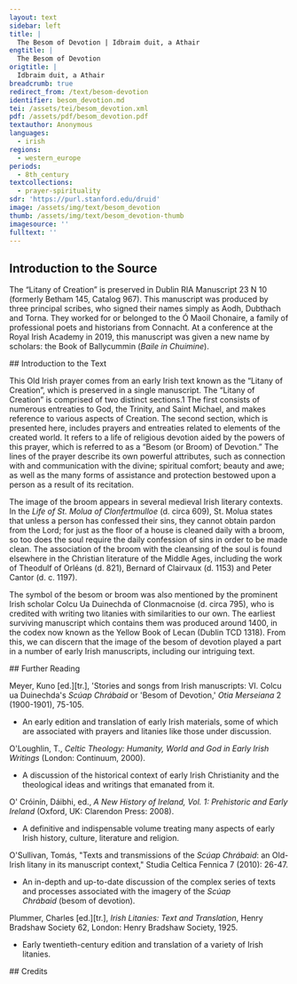 ```yaml
---
layout: text
sidebar: left
title: |
  The Besom of Devotion | Idbraim duit, a Athair
engtitle: |
  The Besom of Devotion
origtitle: |
  Idbraim duit, a Athair
breadcrumb: true
redirect_from: /text/besom-devotion
identifier: besom_devotion.md
tei: /assets/tei/besom_devotion.xml
pdf: /assets/pdf/besom_devotion.pdf
textauthor: Anonymous
languages:
  - irish
regions:
  - western_europe
periods:
  - 8th_century
textcollections:
  - prayer-spirituality
sdr: 'https://purl.stanford.edu/druid'
image: /assets/img/text/besom_devotion
thumb: /assets/img/text/besom_devotion-thumb
imagesource: ''
fulltext: ''
---
```

 

 
 
## Introduction to the Source 
<p>The “Litany of Creation” is preserved in Dublin RIA Manuscript 23 N 10 (formerly Betham 145, Catalog 967). This manuscript was produced by three principal scribes, who signed their names simply as Aodh, Dubthach and Torna. They worked for or belonged to the Ó Maoil Chonaire, a family of professional poets and historians from Connacht. At a conference at the Royal Irish Academy in 2019, this manuscript was given a new name by scholars: the Book of Ballycummin (<em>Baile in Chuimine</em>).</p>
## Introduction to the Text 
<p>This Old Irish prayer comes from an early Irish text known as the “Litany of Creation”, which is preserved in a single manuscript. The “Litany of Creation” is comprised of two distinct sections.1 The first consists of numerous entreaties to God, the Trinity, and Saint Michael, and makes reference to various aspects of Creation. The second section, which is presented here, includes prayers and entreaties related to elements of the created world. It refers to a life of religious devotion aided by the powers of this prayer, which is referred to as a “Besom (or Broom) of Devotion.” The lines of the prayer describe its own powerful attributes, such as connection with and communication with the divine; spiritual comfort; beauty and awe; as well as the many forms of assistance and protection bestowed upon a person as a result of its recitation.</p> <p>The image of the broom appears in several medieval Irish literary contexts. In the <em>Life of St. Molua of Clonfertmulloe</em> (d. circa 609), St. Molua states that unless a person has confessed their sins, they cannot obtain pardon from the Lord; for just as the floor of a house is cleaned daily with a broom, so too does the soul require the daily confession of sins in order to be made clean. The association of the broom with the cleansing of the soul is found elsewhere in the Christian literature of the Middle Ages, including the work of Theodulf of Orléans (d. 821), Bernard of Clairvaux (d. 1153) and Peter Cantor (d. c. 1197).</p> <p>The symbol of the besom or broom was also mentioned by the prominent Irish scholar Colcu Ua Duinechda of Clonmacnoise (d. circa 795), who is credited with writing two litanies with similarities to our own. The earliest surviving manuscript which contains them was produced around 1400, in the codex now known as the Yellow Book of Lecan (Dublin TCD 1318). From this, we can discern that the image of the besom of devotion played a part in a number of early Irish manuscripts, including our intriguing text.</p>
## Further Reading 
<p>Meyer, Kuno [ed.][tr.], 'Stories and songs from Irish manuscripts: VI. Colcu ua Duinechda's <em>Scúap Chrábaid</em> or 'Besom of Devotion,' <em>Otia Merseiana</em> 2 (1900-1901), 75-105.</p> <ul> <li>An early edition and translation of early Irish materials, some of which are associated with prayers and litanies like those under discussion.</li> </ul> <p>O'Loughlin, T., <em>Celtic Theology: Humanity, World and God in Early Irish Writings</em> (London: Continuum, 2000).</p> <ul> <li>A discussion of the historical context of early Irish Christianity and the theological ideas and writings that emanated from it.</li> </ul> <p>O' Cróinín, Dáibhi, ed., <em>A New History of Ireland, Vol. 1: Prehistoric and Early Ireland</em> (Oxford, UK: Clarendon Press: 2008).</p> <ul> <li>A definitive and indispensable volume treating many aspects of early Irish history, culture, literature and religion.</li> </ul> <p>O'Sullivan, Tomás, "Texts and transmissions of the <em>Scúap Chrábaid</em>: an Old-Irish litany in its manuscript context," Studia Celtica Fennica 7 (2010): 26-47.</p> <ul> <li>An in-depth and up-to-date discussion of the complex series of texts and processes associated with the imagery of the <em>Scúap Chrábaid</em> (besom of devotion).</li> </ul> <p>Plummer, Charles [ed.][tr.], <em>Irish Litanies: Text and Translation</em>, Henry Bradshaw Society 62, London: Henry Bradshaw Society, 1925.</p> <ul> <li>Early twentieth-century edition and translation of a variety of Irish litanies.</li> </ul>
## Credits

